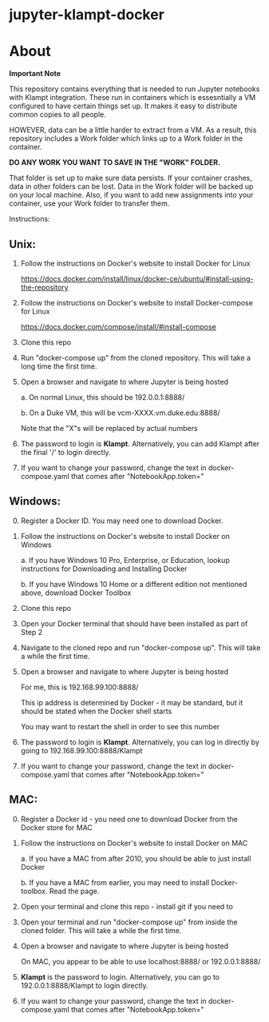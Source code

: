# jupyter-klampt-docker

# About

**Important Note**

This repository contains everything that is needed to run Jupyter notebooks with Klampt integration.
These run in containers which is essesntially a VM configured to have certain things set up. 
It makes it easy to distribute common copies to all people. 

HOWEVER, data can be a little harder to extract from a VM. 
As a result, this repository includes a Work folder which links up to a Work folder in the container.

**DO ANY WORK YOU WANT TO SAVE IN THE "WORK" FOLDER.**

That folder is set up to make sure data persists. If your container crashes, data in other folders can be lost. Data in the Work folder will be backed up on your local machine. Also, if you want to add new assignments into your container, use your Work folder to transfer them. 

Instructions:

## Unix:
1. Follow the instructions on Docker's website to install Docker for Linux 

   https://docs.docker.com/install/linux/docker-ce/ubuntu/#install-using-the-repository

2. Follow the instructions on Docker's website to install Docker-compose for Linux

   https://docs.docker.com/compose/install/#install-compose

3. Clone this repo
4. Run "docker-compose up" from the cloned repository. This will take a long time the first time.
5. Open a browser and navigate to where Jupyter is being hosted
   
   a. On normal Linux, this should be 192.0.0.1:8888/
   
   b. On a Duke VM, this will be vcm-XXXX.vm.duke.edu:8888/ 
   
      Note that the "X"s will be replaced by actual numbers

6. The password to login is **Klampt**. Alternatively, you can add Klampt after the final '/' to login directly.
7. If you want to change your password, change the text in docker-compose.yaml that comes after "NotebookApp.token="

## Windows:
0. Register a Docker ID. You may need one to download Docker. 
1. Follow the instructions on Docker's website to install Docker on Windows

    a. If you have Windows 10 Pro, Enterprise, or Education, lookup instructions for Downloading and Installing Docker
    
    b. If you have Windows 10 Home or a different edition not mentioned above, download Docker Toolbox
2. Clone this repo
3. Open your Docker terminal that should have been installed as part of Step 2
4. Navigate to the cloned repo and run "docker-compose up". This will take a while the first time. 
5. Open a browser and navigate to where Jupyter is being hosted

    For me, this is 192.168.99.100:8888/
    
    This ip address is determined by Docker - it may be standard, but it should be stated when the Docker shell starts
    
    You may want to restart the shell in order to see this number
6. The password to login is **Klampt**. Alternatively, you can log in directly by going to 192.168.99.100:8888/Klampt
7. If you want to change your password, change the text in docker-compose.yaml that comes after "NotebookApp.token="

## MAC:
0. Register a Docker id - you need one to download Docker from the Docker store for MAC
1. Follow the instructions on Docker's website to install Docker on MAC

   a. If you have a MAC from after 2010, you should be able to just install Docker
   
   b. If you have a MAC from earlier, you may need to install Docker-toolbox. Read the page.
2. Open your terminal and clone this repo - install git if you need to
3. Open your terminal and run "docker-compose up" from inside the cloned folder. This will take a while the first time.
4. Open a browser and navigate to where Jupyter is being hosted

   On MAC, you appear to be able to use localhost:8888/ or 192.0.0.1:8888/
5. **Klampt** is the password to login. Alternatively, you can go to 192.0.0.1:8888/Klampt to login directly.
6. If you want to change your password, change the text in docker-compose.yaml that comes after "NotebookApp.token="

